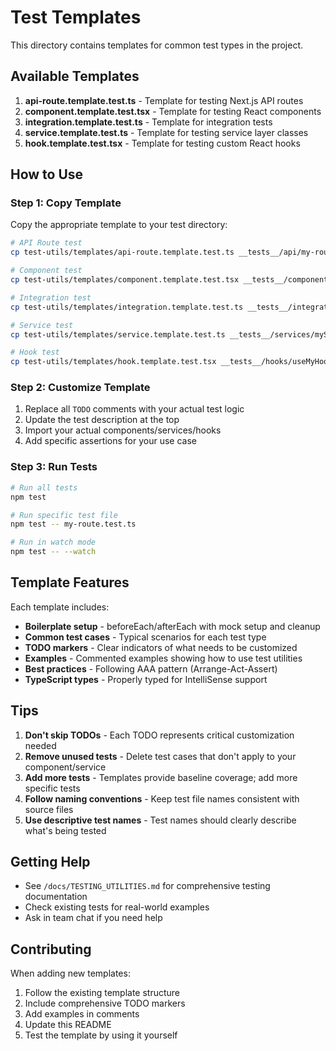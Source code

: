 # Test Templates

This directory contains templates for common test types in the project.

## Available Templates

1. **api-route.template.test.ts** - Template for testing Next.js API routes
2. **component.template.test.tsx** - Template for testing React components
3. **integration.template.test.ts** - Template for integration tests
4. **service.template.test.ts** - Template for testing service layer classes
5. **hook.template.test.tsx** - Template for testing custom React hooks

## How to Use

### Step 1: Copy Template

Copy the appropriate template to your test directory:

```bash
# API Route test
cp test-utils/templates/api-route.template.test.ts __tests__/api/my-route.test.ts

# Component test
cp test-utils/templates/component.template.test.tsx __tests__/components/MyComponent.test.tsx

# Integration test
cp test-utils/templates/integration.template.test.ts __tests__/integration/my-workflow.test.ts

# Service test
cp test-utils/templates/service.template.test.ts __tests__/services/myService.test.ts

# Hook test
cp test-utils/templates/hook.template.test.tsx __tests__/hooks/useMyHook.test.tsx
```

### Step 2: Customize Template

1. Replace all `TODO` comments with your actual test logic
2. Update the test description at the top
3. Import your actual components/services/hooks
4. Add specific assertions for your use case

### Step 3: Run Tests

```bash
# Run all tests
npm test

# Run specific test file
npm test -- my-route.test.ts

# Run in watch mode
npm test -- --watch
```

## Template Features

Each template includes:

- **Boilerplate setup** - beforeEach/afterEach with mock setup and cleanup
- **Common test cases** - Typical scenarios for each test type
- **TODO markers** - Clear indicators of what needs to be customized
- **Examples** - Commented examples showing how to use test utilities
- **Best practices** - Following AAA pattern (Arrange-Act-Assert)
- **TypeScript types** - Properly typed for IntelliSense support

## Tips

1. **Don't skip TODOs** - Each TODO represents critical customization needed
2. **Remove unused tests** - Delete test cases that don't apply to your component/service
3. **Add more tests** - Templates provide baseline coverage; add more specific tests
4. **Follow naming conventions** - Keep test file names consistent with source files
5. **Use descriptive test names** - Test names should clearly describe what's being tested

## Getting Help

- See `/docs/TESTING_UTILITIES.md` for comprehensive testing documentation
- Check existing tests for real-world examples
- Ask in team chat if you need help

## Contributing

When adding new templates:

1. Follow the existing template structure
2. Include comprehensive TODO markers
3. Add examples in comments
4. Update this README
5. Test the template by using it yourself
